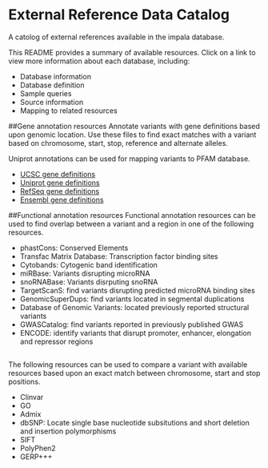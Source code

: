 # External Reference Data Catalog

A catolog of external references available in the impala database.  

This README provides a summary of available resources. Click on a link to view more information about each database, including: 
<ul>
<li>Database information</li>
<li>Database definition</li>
<li>Sample queries</li>
<li>Source information</li>
<li>Mapping to related resources</li>
</ul>

##Gene annotation resources
Annotate variants with gene definitions based upon genomic location. Use these files to find exact matches with a variant based on chromosome, start, stop, reference and alternate alleles. 

Uniprot annotations can be used for mapping variants to PFAM database. 
<ul>
<li><a href="https://github.com/summerela/external-reference-data-catalog/blob/master/UCSC_genedefs.md", target="_blank">UCSC gene definitions</a></li>
<li><a href="https://github.com/summerela/external-reference-data-catalog/blob/master/uniprot_genedefs.md", target="_blank">Uniprot gene definitions</a></li>
<li><a href="https://github.com/summerela/external-reference-data-catalog/blob/master/refseq_genedefs.md", target="_blank">RefSeq gene definitions</a></li>
<li><a href="https://github.com/summerela/external-reference-data-catalog/blob/master/ensembl_genedefs.md", target="_blank">Ensembl gene definitions</a></li>
</ul>

##Functional annotation resources
Functional annotation resources can be used to find overlap between a variant and a region in one of the following resources. <ul>
<li>phastCons: Conserved Elements</li>
<li>Transfac Matrix Database: Transcription factor binding sites</li>
<li>Cytobands: Cytogenic band identification</li>
<li>miRBase: Variants disrupting microRNA</li>
<li>snoRNABase: Variants disrputing snoRNA</li>
<li>TargetScanS: find variants disrupting predicted microRNA binding sites</li>
<li>GenomicSuperDups: find variants located in segmental duplications</li>
<li>Database of Genomic Variants: located previously reported structural variants</li>
<li>GWASCatalog: find variants reported in previously published GWAS</li>
<li>ENCODE: identify variants that disrupt promoter, enhancer, elongation and repressor regions</li>
</ul>

##
The following resources can be used to compare a variant with available resources based upon an exact match between chromosome, start and stop positions. 
<ul>
<li>Clinvar</li>
<li>GO</li>
<li>Admix</li>
<li>dbSNP: Locate single base nucleotide subsitutions and short deletion and insertion polymorphisms</li>
<li>SIFT</li>
<li>PolyPhen2</li>
<li>GERP+++</li>

